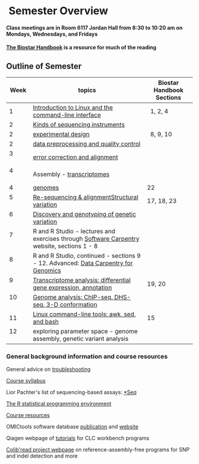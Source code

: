 
 Semester Overview
========================

#### Class meetings are in Room 6117 Jordan Hall from 8:30 to 10:20 am on Mondays, Wednesdays, and Fridays

#### [The Biostar Handbook](https://www.biostarhandbook.com) is a resource for much of the reading

## Outline of Semester

Week          | topics      | Biostar Handbook Sections
------------- | ------------|--------------------------
  1           | [Introduction to Linux and the command-line interface](IntroductionToLinux.html) |  1, 2, 4
  2           | [Kinds of sequencing instruments](https://www.biostarhandbook.com/instruments/sequencing-instruments.html)|
  2           | [experimental design](ExperimentalDesign.html)  |   8, 9, 10
  2           | [data preprocessing and quality control](DataPreprocessing_QualityControl.html) |
  3           | [error correction and alignment](ErrorCorrectionAlignment.html) | 
  4           | Assembly - [transcriptomes](TranscriptomeAssembly.html) |
  4           | [genomes](GenomeSequencingAssembly.html)  | 22
  5           | [Re-sequencing & alignment](ResequencingAndAlignment.html)[Structural variation](GenomeAnalysis_ChIP-seqDHS-seq3-Dconformation.html) | 17, 18, 23
  6           | [Discovery and genotyping of genetic variation](DiscoveryGenotypingGeneticVariation.html) | 
  7           | R and R Studio - lectures and exercises through [Software Carpentry](http://swcarpentry.github.io/r-novice-gapminder/) website, sections 1 - 8 | 
  8           | R and R Studio, continued - sections 9 - 12. Advanced: [Data Carpentry for Genomics](http://www.datacarpentry.org/lessons/#genomics-workshop) | 
  9           | [Transcriptome analysis: differential gene expression, annotation](TranscriptomeAnalysis.html) | 19, 20
  10          | [Genome analysis: ChIP-seq, DHS-seq, 3-D conformation](GenomeAnalysis_ChIP-seqDHS-seq3-Dconformation.html) |
  11          | [Linux command-line tools: awk, sed, and bash](Awk_Sed_Bash_Exercises.html) | 15
  12          | exploring parameter space - genome assembly, genetic variant analysis |



### General background information and course resources

General advice on [troubleshooting](documents/troubleshooting.html)

[Course syllabus](Week1/BIT815_Syllabus.pdf)

Lior Pachter's list of sequencing-based assays: [\*Seq](https://liorpachter.wordpress.com/seq/)

[The R statistical programming environment](R-materials.html)

[Course resources](resources.html)

OMICtools software database [publication](http://database.oxfordjournals.org/content/2014/bau069.long) and [website](http://omictools.com/)

Qiagen webpage of [tutorials](https://www.qiagenbioinformatics.com/support/tutorials/) for CLC workbench programs

[Colib'read project webpage](https://colibread.inria.fr/project/) on reference-assembly-free programs for SNP and indel detection and more


